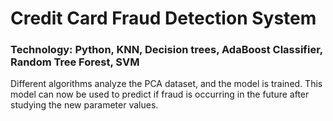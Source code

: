 # Credit Card Fraud Detection System
### Technology: Python, KNN, Decision trees, AdaBoost Classifier, Random Tree Forest, SVM 
Different algorithms analyze the PCA dataset, and the model is trained. This model can now be used to predict if fraud is occurring in the future after studying the new parameter values. 
